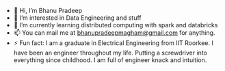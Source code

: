 - 👋 Hi, I’m Bhanu Pradeep
- 👀 I’m interested in Data Engineering and stuff
- 🌱 I’m currently learning distributed computing with spark and databricks
- 📫 You can mail me at bhanupradeepmagham@gmail.com for anything.
- ⚡ Fun fact: I am a graduate in Electrical Engineering from IIT Roorkee. I have been an engineer throughout my life. Putting a screwdriver into everything since childhood. I am full of engineer knack and intuition. 



<!---
Lord-bhai/Lord-bhai is a ✨ special ✨ repository because its `README.md` (this file) appears on your GitHub profile.
You can click the Preview link to take a look at your changes.
--->
